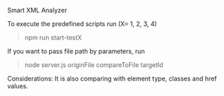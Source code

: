 Smart XML Analyzer

To execute the predefined scripts run (X= 1, 2, 3, 4)

>npm run start-testX

If you want to pass file path by parameters, run

>node server.js originFile compareToFile targetId

Considerations:
It is also comparing with element type, classes and href values.